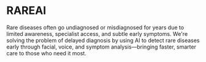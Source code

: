
# RAREAI
Rare diseases often go undiagnosed or misdiagnosed for years due to limited awareness, specialist access, and subtle early symptoms. We're solving the problem of delayed diagnosis by using AI to detect rare diseases early through facial, voice, and symptom analysis—bringing faster, smarter care to those who need it most.



